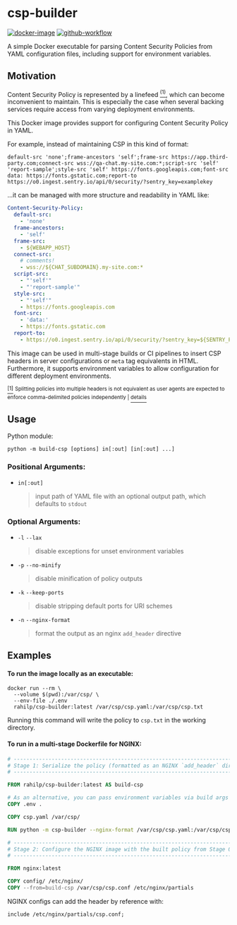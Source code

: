 # csp-builder

[![docker-image][docker-image-badge]][docker-image]
[![github-workflow][github-workflow-badge]][github-workflow]

A simple Docker executable for parsing Content Security Policies from YAML configuration files, including support for 
environment variables.

## Motivation

Content Security Policy is represented by a linefeed <a id='fnr-1' href='#fn-1'><sup>(1)</sup></a>, which can become
inconvenient to maintain. This is especially the case when several backing services require access from varying 
deployment environments.

This Docker image provides support for configuring Content Security Policy in YAML.

For example, instead of maintaining CSP in this kind of format:
```
default-src 'none';frame-ancestors 'self';frame-src https://app.third-party.com;connect-src wss://qa-chat.my-site.com:*;script-src 'self' 'report-sample';style-src 'self' https://fonts.googleapis.com;font-src data: https://fonts.gstatic.com;report-to https://o0.ingest.sentry.io/api/0/security/?sentry_key=examplekey
```

...it can be managed with more structure and readability in YAML like:
```yaml
Content-Security-Policy:
  default-src:
    - 'none'
  frame-ancestors:
    - 'self'
  frame-src:
    - ${WEBAPP_HOST}
  connect-src:
    # comments!
    - wss://${CHAT_SUBDOMAIN}.my-site.com:*
  script-src:
    - "'self'"
    - "'report-sample'"
  style-src:
    - "'self'"
    - https://fonts.googleapis.com
  font-src:
    - 'data:'
    - https://fonts.gstatic.com
  report-to:
    - https://o0.ingest.sentry.io/api/0/security/?sentry_key=${SENTRY_PUBLIC_KEY}
```

This image can be used in multi-stage builds or CI pipelines to insert CSP headers in server configurations or `meta`
tag equivalents in HTML. Furthermore, it supports environment variables to allow configuration for different deployment 
environments.

<a id='fn-1' href='fnr-1'><sup>[1]</sup></a>
<sup>
  Splitting policies into multiple headers is not equivalent as user agents are expected to enforce comma-delimited 
  policies independently | 
</sup>
<a href='https://www.w3.org/TR/CSP3/#multiple-policies'><sup>details</sup></a>

## Usage

Python module:

```shell
python -m build-csp [options] in[:out] [in[:out] ...]
```

### Positional Arguments:

- `in[:out]`

  > input path of YAML file with an optional output path, which defaults to `stdout`

### Optional Arguments:

- `-l` `--lax`

  > disable exceptions for unset environment variables

- `-p` `--no-minify`

  > disable minification of policy outputs

- `-k` `--keep-ports`

  > disable stripping default ports for URI schemes

- `-n` `--nginx-format`
  > format the output as an nginx `add_header` directive

## Examples

#### To run the image locally as an executable:

```shell
docker run --rm \
  --volume $(pwd):/var/csp/ \
  --env-file ./.env
  rahilp/csp-builder:latest /var/csp/csp.yaml:/var/csp/csp.txt
```

Running this command will write the policy to `csp.txt` in the working directory.

#### To run in a multi-stage Dockerfile for NGINX:

```dockerfile
# ------------------------------------------------------------------------------
# Stage 1: Serialize the policy (formatted as an NGINX `add_header` directive)
# ------------------------------------------------------------------------------

FROM rahilp/csp-builder:latest AS build-csp

# As an alternative, you can pass environment variables via build args
COPY .env .

COPY csp.yaml /var/csp/

RUN python -m csp-builder --nginx-format /var/csp/csp.yaml:/var/csp/csp.conf

# ------------------------------------------------------------------------------
# Stage 2: Configure the NGINX image with the built policy from Stage 0
# ------------------------------------------------------------------------------

FROM nginx:latest

COPY config/ /etc/nginx/
COPY --from=build-csp /var/csp/csp.conf /etc/nginx/partials
```

NGINX configs can add the header by reference with:

```nginx
include /etc/nginx/partials/csp.conf;
```

[docker-image-badge]: https://img.shields.io/docker/v/rahilp/csp-builder?logo=docker
[github-workflow-badge]: https://img.shields.io/github/workflow/status/rahil-p/csp-builder/ci?logo=github

[docker-image]: https://hub.docker.com/r/rahilp/csp-builder/tags
[github-workflow]: https://github.com/rahil-p/csp-builder/actions

